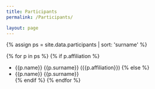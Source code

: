 ```yaml
---
title: Participants
permalink: /Participants/

layout: page
---
```


{% assign ps = site.data.participants | sort: 'surname' %} 

{% for p in ps %}
{% if p.affiliation %} 
* {{p.name}} {{p.surname}} ({{p.affiliation}}) 
{% else %}
* {{p.name}} {{p.surname}}  
{% endif %} 
{% endfor %}

